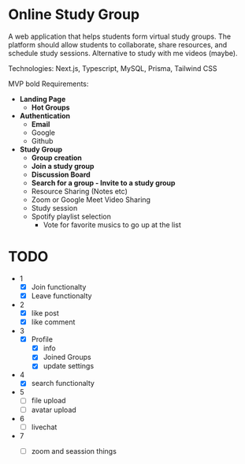# Online Study Group

A web application that helps students form virtual study groups. The platform should allow students to collaborate, share resources, and schedule study sessions. Alternative to study with me videos (maybe).

Technologies: Next.js, Typescript, MySQL, Prisma, Tailwind CSS

MVP bold
Requirements:

-   **Landing Page**
    - **Hot Groups**
-   **Authentication**
    - **Email**
    - Google
    - Github
- **Study Group**
    - **Group creation**
    - **Join a study group**
    - **Discussion Board**
    - **Search for a group - Invite to a study group**
    - Resource Sharing (Notes etc)
    - Zoom or Google Meet Video Sharing
    - Study session
    - Spotify playlist selection
        - Vote for favorite musics to go up at the list

# TODO
 - 1 
    - [x] Join functionalty
    - [x] Leave functionalty
    
 - 2 
    - [x] like post
    - [x] like comment

- 3
    - [x] Profile
        - [x] info
        - [x] Joined Groups
        - [x] update settings

- 4
    - [x] search functionalty

- 5 
    - [ ] file upload
    - [ ] avatar upload
- 6
    - [ ] livechat

- 7 
    - [ ] zoom and seassion things


